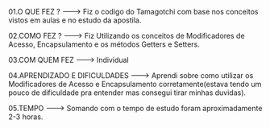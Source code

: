 01.O QUE FEZ ? ---> Fiz o codigo do Tamagotchi com base nos conceitos vistos em aulas e no estudo da apostila.

02.COMO FEZ ? ---> Fiz Utilizando os conceitos de Modificadores de Acesso, Encapsulamento e os métodos Getters e Setters.

03.COM QUEM FEZ ---> Individual

04.APRENDIZADO E DIFICULDADES ---> Aprendi sobre como utilizar os Modificadores de Acesso e Encapsulamento corretamente(estava tendo um pouco de dificuldade pra entender mas consegui tirar minhas duvidas).

05.TEMPO ---> Somando com o tempo de estudo foram aproximadamente 2-3 horas.

